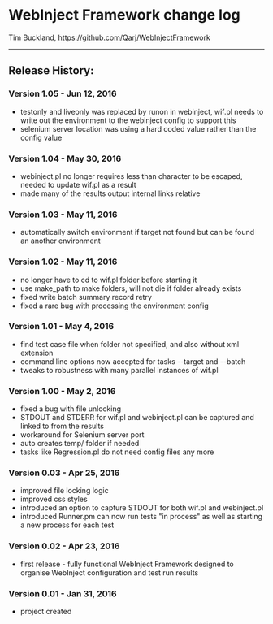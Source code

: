 # WebInject Framework change log

Tim Buckland, https://github.com/Qarj/WebInjectFramework

---------------------------------
## Release History:

### Version 1.05 - Jun 12, 2016
* testonly and liveonly was replaced by runon in webinject, wif.pl needs to write out the environment to the webinject config to support this
* selenium server location was using a hard coded value rather than the config value

### Version 1.04 - May 30, 2016
* webinject.pl no longer requires less than character to be escaped, needed to update wif.pl as a result
* made many of the results output internal links relative

### Version 1.03 - May 11, 2016
* automatically switch environment if target not found but can be found an another environment

### Version 1.02 - May 11, 2016
* no longer have to cd to wif.pl folder before starting it
* use make_path to make folders, will not die if folder already exists
* fixed write batch summary record retry
* fixed a rare bug with processing the environment config

### Version 1.01 - May 4, 2016
* find test case file when folder not specified, and also without xml extension
* command line options now accepted for tasks --target and --batch
* tweaks to robustness with many parallel instances of wif.pl

### Version 1.00 - May 2, 2016
* fixed a bug with file unlocking
* STDOUT and STDERR for wif.pl and webinject.pl can be captured and linked to from the results
* workaround for Selenium server port 
* auto creates temp/ folder if needed
* tasks like Regression.pl do not need config files any more

### Version 0.03 - Apr 25, 2016
* improved file locking logic
* improved css styles
* introduced an option to capture STDOUT for both wif.pl and webinject.pl
* introduced Runner.pm can now run tests "in process" as well as starting a new process for each test

### Version 0.02 - Apr 23, 2016
* first release - fully functional WebInject Framework designed to organise WebInject configuration and test run results

### Version 0.01 - Jan 31, 2016
* project created

